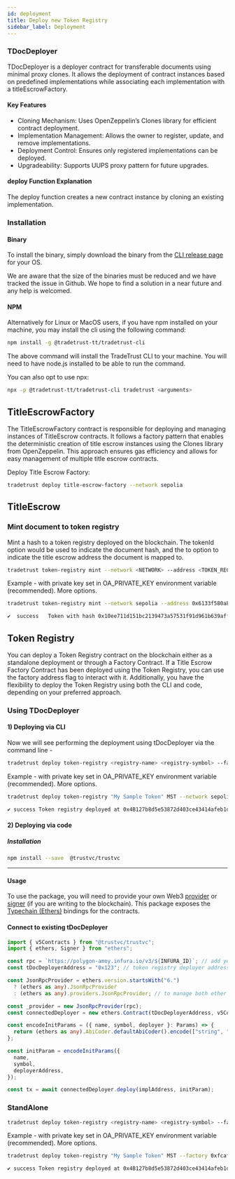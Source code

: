 ```yaml
---
id: deployment
title: Deploy new Token Registry
sidebar_label: Deployment
---
```


### TDocDeployer

TDocDeployer is a deployer contract for transferable documents using minimal proxy clones. It allows the deployment of contract instances based on predefined implementations while associating each implementation with a titleEscrowFactory.

#### Key Features

- Cloning Mechanism: Uses OpenZeppelin’s Clones library for efficient contract deployment.
- Implementation Management: Allows the owner to register, update, and remove implementations.
- Deployment Control: Ensures only registered implementations can be deployed.
- Upgradeability: Supports UUPS proxy pattern for future upgrades.

#### deploy Function Explanation

The deploy function creates a new contract instance by cloning an existing implementation.

### Installation

#### Binary

To install the binary, simply download the binary from the [CLI release page](https://github.com/TradeTrust/tradetrust-cli/releases) for your OS.

We are aware that the size of the binaries must be reduced and we have tracked the issue in Github. We hope to find a solution in a near future and any help is welcomed.

#### NPM

Alternatively for Linux or MacOS users, if you have npm installed on your machine, you may install the cli using the following command:

```bash
npm install -g @tradetrust-tt/tradetrust-cli
```

The above command will install the TradeTrust CLI to your machine. You will need to have node.js installed to be able to run the command.

You can also opt to use npx:

```bash
npx -p @tradetrust-tt/tradetrust-cli tradetrust <arguments>
```

## TitleEscrowFactory

The TitleEscrowFactory contract is responsible for deploying and managing instances of TitleEscrow contracts. It follows a factory pattern that enables the deterministic creation of title escrow instances using the Clones library from OpenZeppelin. This approach ensures gas efficiency and allows for easy management of multiple title escrow contracts.

Deploy Title Escrow Factory:

```bash
tradetrust deploy title-escrow-factory --network sepolia
```

## TitleEscrow

### Mint document to token registry

Mint a hash to a token registry deployed on the blockchain. The tokenId option would be used to indicate the document hash, and the to option to indicate the title escrow address the document is mapped to.

```bash
tradetrust token-registry mint --network <NETWORK> --address <TOKEN_REGISTRY_ADDRESS> --tokenId <TOKEN_ID> --beneficiary <BENEFICIARY> --holder <HOLDER> [options]
```

Example - with private key set in OA_PRIVATE_KEY environment variable (recommended). More options.

```bash
tradetrust token-registry mint --network sepolia --address 0x6133f580aE903b8e79845340375cCfd78a45FF35 --tokenId 0x10ee711d151bc2139473a57531f91d961b639affb876b350c31d031059cdcc2c --to 0xB26B4941941C51a4885E5B7D3A1B861E54405f90

✔  success   Token with hash 0x10ee711d151bc2139473a57531f91d961b639affb876b350c31d031059cdcc2c has been issued on 0x6133f580aE903b8e79845340375cCfd78a45FF35 with the initial recipient being 0xB26B4941941C51a4885E5B7D3A1B861E54405f90
```

## Token Registry

You can deploy a Token Registry contract on the blockchain either as a standalone deployment or through a Factory Contract. If a Title Escrow Factory Contract has been deployed using the Token Registry, you can use the factory address flag to interact with it. Additionally, you have the flexibility to deploy the Token Registry using both the CLI and code, depending on your preferred approach.

### Using TDocDeployer

#### 1) Deploying via CLI

Now we will see performing the deployment using tDocDeployer via the command line -

```bash
tradetrust deploy token-registry <registry-name> <registry-symbol> --factory-address <factory-address> [options]
```

Example - with private key set in OA_PRIVATE_KEY environment variable (recommended). More options.

```bash
tradetrust deploy token-registry "My Sample Token" MST --network sepolia

✔ success Token registry deployed at 0x4B127b8d5e53872d403ce43414afeb1db67B1842
```

#### 2) Deploying via code

##### Installation

```bash
npm install --save  @trustvc/trustvc
```

---

#### Usage

To use the package, you will need to provide your own
Web3 [provider](https://docs.ethers.io/v5/api/providers/api-providers/)
or [signer](https://docs.ethers.io/v5/api/signer/#Wallet) (if you are writing to the blockchain).
This package exposes the [Typechain (Ethers)](https://github.com/dethcrypto/TypeChain/tree/master/packages/target-ethers-v6) bindings for the contracts.

#### Connect to existing tDocDeployer

```ts
import { v5Contracts } from "@trustvc/trustvc";
import { ethers, Signer } from "ethers";

const rpc = `https://polygon-amoy.infura.io/v3/${INFURA_ID}`; // add your infura ID
const tDocDeployerAddress = "0x123"; // token registry deployer address

const JsonRpcProvider = ethers.version.startsWith("6.")
  ? (ethers as any).JsonRpcProvider
  : (ethers as any).providers.JsonRpcProvider; // to manage both ether's v5 and v6

const _provider = new JsonRpcProvider(rpc);
const connectedDeployer = new ethers.Contract(tDocDeployerAddress, v5Contracts.TDocDeployer__factory.abi, _provider);

const encodeInitParams = ({ name, symbol, deployer }: Params) => {
  return (ethers as any).AbiCoder.defaultAbiCoder().encode(["string", "string", "address"], [name, symbol, deployer]);
};

const initParam = encodeInitParams({
  name,
  symbol,
  deployerAddress,
});

const tx = await connectedDeployer.deploy(implAddress, initParam);
```

### StandAlone

```bash
tradetrust deploy token-registry <registry-name> <registry-symbol> --factory-address <factory-address> [options]
```

Example - with private key set in OA_PRIVATE_KEY environment variable (recommended). More options.

```bash
tradetrust deploy token-registry "My Sample Token" MST --factory 0xfcafea839e576967b96ad1FBFB52b5CA26cd1D25 --standalone --network sepolia

✔ success Token registry deployed at 0x4B127b8d5e53872d403ce43414afeb1db67B1842
```
